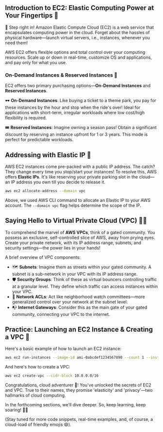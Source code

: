 ## Introduction to EC2: Elastic Computing Power at Your Fingertips 💪

🚀 Step right in! Amazon Elastic Compute Cloud (EC2) is a web service that encapsulates computing power in the cloud. Forget about the hassles of physical hardware—launch virtual servers, i.e., instances, whenever you need them!

AWS EC2 offers flexible options and total control over your computing resources. Scale up or down in real-time, customize OS and applications, and pay only for what you use.

### On-Demand Instances & Reserved Instances 👀

EC2 offers two primary purchasing options—**On-Demand Instances** and **Reserved Instances**.

🕶️ **On-Demand Instances**: Like buying a ticket to a theme park, you pay for these instances by the hour and stop when the ride's over! Ideal for applications with short-term, irregular workloads where low cost/high flexibility is required.

🎟️ **Reserved Instances**: Imagine owning a season pass! Obtain a significant discount by reserving an instance upfront for 1 or 3 years. This mode is perfect for predictable workloads.

## Addressing with Elastic IP 📍

AWS EC2 instances come pre-packed with a public IP address. The catch? They change every time you stop/start your instances! To resolve this, AWS offers **Elastic IPs**. It's like reserving your private parking slot in the cloud—an IP address you own till you decide to release it.

```bash
aws ec2 allocate-address --domain vpc
```

Above, we used AWS CLI command to allocate an Elastic IP to your AWS account. The `--domain vpc` flag helps determine the scope of the IP.

## Saying Hello to Virtual Private Cloud (VPC) 🕵️‍♀️

To comprehend the marvel of **AWS VPCs**, think of a gated community. You possess an exclusive, self-controlled slice of AWS, away from prying eyes. Create your private network, with its IP address range, subnets, and security settings—the power lies in your hands!

A brief overview of VPC components:

- 🗺️ **Subnets**: Imagine them as streets within your gated community. A subnet is a sub-network in your VPC with its IP address range.
- 🛡️ **Security Groups**: Think of these as virtual bouncers controlling traffic at a granular level. They define which traffic can access instances within your VPC.
- 🚧 **Network ACLs**: Act like neighborhood watch committees—more generalized control over your network at the subnet level.
- 📭 **Internet Gateways**: Consider this as the main gate of your gated community, connecting your VPC to the internet.

## Practice: Launching an EC2 Instance & Creating a VPC 🙌

Here's a basic example of how to launch an EC2 instance:

```bash
aws ec2 run-instances --image-id ami-0abcdef1234567890 --count 1 --instance-type t2.micro --key-name MyKeyPair --security-groups my-sg
```

And here's how to create a VPC:

```bash
aws ec2 create-vpc --cidr-block 10.0.0.0/16
```

Congratulations, cloud adventurer 🎉! You've unlocked the secrets of EC2 and VPC. True to their names, they promise 'elasticity' and 'privacy'—two hallmarks of cloud computing.

In the forthcoming sections, we'll dive deeper. So, keep learning, keep soaring! 💫🚀

(Stay tuned for more code snippets, real-time examples, and, of course, a cloud-load of friendly emojis 😄).